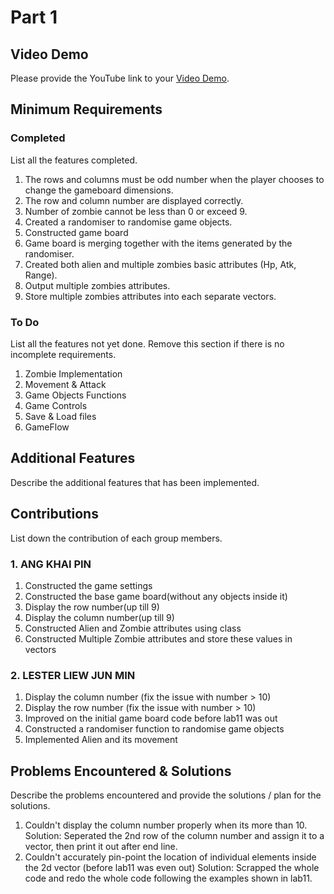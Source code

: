 # Part 1

## Video Demo

Please provide the YouTube link to your [Video Demo](https://youtube.com).

## Minimum Requirements

### Completed

List all the features completed.

1. The rows and columns must be odd number when the player chooses to change the gameboard dimensions.
2. The row and column number are displayed correctly.
3. Number of zombie cannot be less than 0 or exceed 9.
4. Created a randomiser to randomise game objects.
5. Constructed game board 
6. Game board is merging together with the items generated by the randomiser.
7. Created both alien and multiple zombies basic attributes (Hp, Atk, Range).
8. Output multiple zombies attributes.
9. Store multiple zombies attributes into each separate vectors.

### To Do

List all the features not yet done. Remove this section if there is no incomplete requirements.

1. Zombie Implementation
2. Movement & Attack
3. Game Objects Functions
4. Game Controls
5. Save & Load files
6. GameFlow

## Additional Features

Describe the additional features that has been implemented.

## Contributions

List down the contribution of each group members.

### 1. ANG KHAI PIN

1. Constructed the game settings
2. Constructed the base game board(without any objects inside it)
3. Display the row number(up till 9)
4. Display the column number(up till 9)
5. Constructed Alien and Zombie attributes using class
6. Constructed Multiple Zombie attributes and store these values in vectors

### 2. LESTER LIEW JUN MIN

1. Display the column number (fix the issue with number > 10)
2. Display the row number (fix the issue with number > 10)
3. Improved on the initial game board code before lab11 was out
4. Constructed a randomiser function to randomise game objects
5. Implemented Alien and its movement

## Problems Encountered & Solutions

Describe the problems encountered and provide the solutions / plan for the solutions.
1. Couldn't display the column number properly when its more than 10. Solution: Seperated the 2nd row of the column number and assign it to a vector, then print it out after end line.
2. Couldn't accurately pin-point the location of individual elements inside the 2d vector (before lab11 was even out) Solution: Scrapped the whole code and redo the whole code following the examples shown in lab11.
